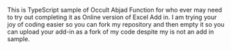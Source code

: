 This is TypeScript sample of Occult Abjad Function for who ever may need
to try out completing it as Online version of Excel Add in. I am trying
your joy of coding easier so you can fork my repository and then empty
it so you can upload your add-in as a fork of my code despite my is not
an add in sample.
